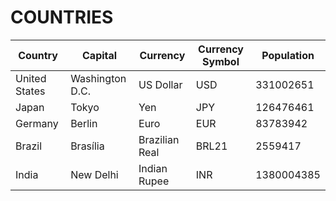# COUNTRIES

Country|Capital|Currency|Currency Symbol|Population
---|---|---|---|---
United States|Washington D.C.|US Dollar|USD|331002651
Japan|Tokyo|Yen|JPY|126476461
Germany|Berlin|Euro|EUR|83783942
Brazil|Brasília|Brazilian Real|BRL21|2559417
India|New Delhi|Indian Rupee|INR|1380004385